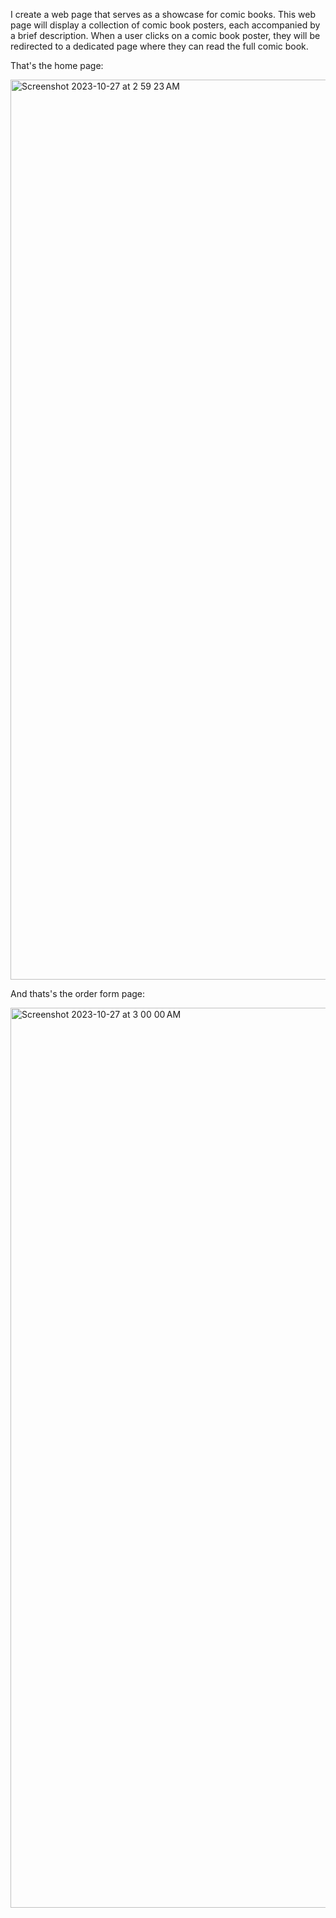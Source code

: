 I create a web page that serves as a showcase for comic books. This web page will display a collection of comic book posters, each accompanied by a brief description. When a user clicks on a comic book poster, they will be redirected to a dedicated page where they can read the full comic book.

That's the home page:

<img width="1440" alt="Screenshot 2023-10-27 at 2 59 23 AM" src="https://github.com/omarovici/Comics-HTML-CSS-Simple-Project/assets/137959170/04c852d3-52de-4979-83bf-cd791f7fba37">

 And thats's the order form page:

 <img width="1440" alt="Screenshot 2023-10-27 at 3 00 00 AM" src="https://github.com/omarovici/Comics-HTML-CSS-Simple-Project/assets/137959170/51835f8d-7d5d-4fc5-8890-55c43e1f65cb">
